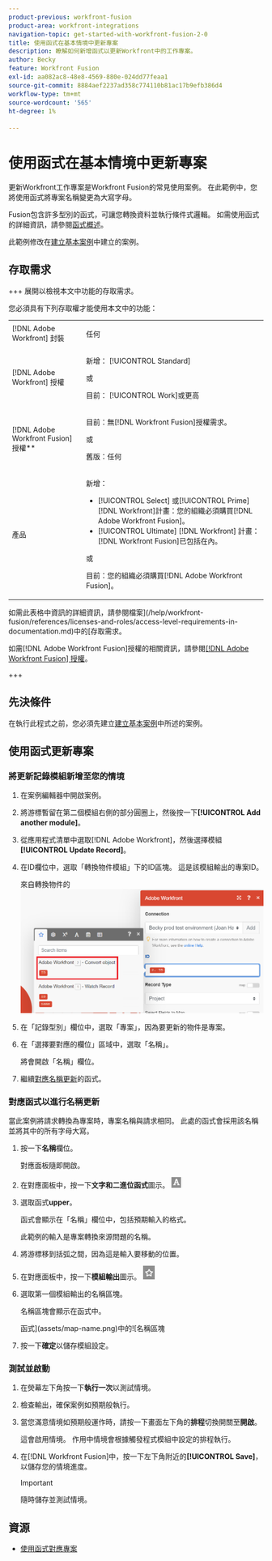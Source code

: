 ```yaml
---
product-previous: workfront-fusion
product-area: workfront-integrations
navigation-topic: get-started-with-workfront-fusion-2-0
title: 使用函式在基本情境中更新專案
description: 瞭解如何新增函式以更新Workfront中的工作專案。
author: Becky
feature: Workfront Fusion
exl-id: aa082ac8-48e8-4569-880e-024dd77feaa1
source-git-commit: 8884aef2237ad358c774110b81ac17b9efb386d4
workflow-type: tm+mt
source-wordcount: '565'
ht-degree: 1%

---
```


# 使用函式在基本情境中更新專案

更新Workfront工作專案是Workfront Fusion的常見使用案例。 在此範例中，您將使用函式將專案名稱變更為大寫字母。

Fusion包含許多型別的函式，可讓您轉換資料並執行條件式邏輯。 如需使用函式的詳細資訊，請參閱[函式概述](/help/workfront-fusion/get-started-with-fusion/understand-fusion/function-overview.md)。

此範例修改在[建立基本案例](/help/workfront-fusion/build-practice-scenarios/create-basic-scenario.md)中建立的案例。

## 存取需求

+++ 展開以檢視本文中功能的存取需求。

您必須具有下列存取權才能使用本文中的功能：

<table style="table-layout:auto">
 <col> 
 <col> 
 <tbody> 
  <tr> 
   <td role="rowheader">[!DNL Adobe Workfront] 封裝</td> 
   <td> <p>任何</p> </td> 
  </tr> 
  <tr data-mc-conditions=""> 
   <td role="rowheader">[!DNL Adobe Workfront] 授權</td> 
   <td> <p>新增： [!UICONTROL Standard]</p><p>或</p><p>目前： [!UICONTROL Work]或更高</p> </td> 
  </tr> 
  <tr> 
   <td role="rowheader">[!DNL Adobe Workfront Fusion] 授權**</td> 
   <td>
   <p>目前：無[!DNL Workfront Fusion]授權需求。</p>
   <p>或</p>
   <p>舊版：任何 </p>
   </td> 
  </tr> 
  <tr> 
   <td role="rowheader">產品</td> 
   <td>
   <p>新增：</p> <ul><li>[!UICONTROL Select] 或[!UICONTROL Prime] [!DNL Workfront]計畫：您的組織必須購買[!DNL Adobe Workfront Fusion]。</li><li>[!UICONTROL Ultimate] [!DNL Workfront] 計畫： [!DNL Workfront Fusion]已包括在內。</li></ul>
   <p>或</p>
   <p>目前：您的組織必須購買[!DNL Adobe Workfront Fusion]。</p>
   </td> 
  </tr>
 </tbody> 
</table>

如需此表格中資訊的詳細資訊，請參閱檔案](/help/workfront-fusion/references/licenses-and-roles/access-level-requirements-in-documentation.md)中的[存取需求。

如需[!DNL Adobe Workfront Fusion]授權的相關資訊，請參閱[[!DNL Adobe Workfront Fusion] 授權](/help/workfront-fusion/set-up-and-manage-workfront-fusion/licensing-operations-overview/license-automation-vs-integration.md)。

+++

## 先決條件

在執行此程式之前，您必須先建立[建立基本案例](/help/workfront-fusion/build-practice-scenarios/create-basic-scenario.md)中所述的案例。

## 使用函式更新專案

### 將更新記錄模組新增至您的情境

1. 在案例編輯器中開啟案例。
1. 將游標暫留在第二個模組右側的部分圓圈上，然後按一下&#x200B;**[!UICONTROL Add another module]**。
1. 從應用程式清單中選取[!DNL Adobe Workfront]，然後選擇模組&#x200B;**[!UICONTROL Update Record]**。
1. 在ID欄位中，選取「轉換物件模組」下的ID區塊。 這是該模組輸出的專案ID。

   來自轉換物件的![ID](assets/id-convert-object.png)

1. 在「記錄型別」欄位中，選取「專案」，因為要更新的物件是專案。
1. 在「選擇要對應的欄位」區域中，選取「名稱」。

   將會開啟「名稱」欄位。
1. 繼續[對應名稱更新](#map-the-function-for-the-name-update)的函式。

### 對應函式以進行名稱更新

當此案例將請求轉換為專案時，專案名稱與請求相同。 此處的函式會採用該名稱並將其中的所有字母大寫。

1. 按一下&#x200B;**名稱**&#x200B;欄位。

   對應面板隨即開啟。
1. 在對應面板中，按一下&#x200B;**文字和二進位函式**&#x200B;圖示。 ![文字函式圖示](assets/toolbar-icon-text&binary-functions.png)
1. 選取函式&#x200B;**upper**。

   函式會顯示在「名稱」欄位中，包括預期輸入的格式。

   此範例的輸入是專案轉換來源問題的名稱。

1. 將游標移到括弧之間，因為這是輸入要移動的位置。
1. 在對應面板中，按一下&#x200B;**模組輸出**&#x200B;圖示。 ![模組輸出圖示](assets/toolbar-icon-functions-you-map-from-other-modules.png)
1. 選取第一個模組輸出的名稱區塊。

   名稱區塊會顯示在函式中。

   函式](assets/map-name.png)中的![名稱區塊

1. 按一下&#x200B;**確定**&#x200B;以儲存模組設定。

### 測試並啟動

1. 在熒幕左下角按一下&#x200B;**執行一次**&#x200B;以測試情境。
1. 檢查輸出，確保案例如預期般執行。
1. 當您滿意情境如預期般運作時，請按一下畫面左下角的&#x200B;**排程**&#x200B;切換開關至&#x200B;**開啟**。

   這會啟用情境。 作用中情境會根據觸發程式模組中設定的排程執行。
1. 在[!DNL Workfront Fusion]中，按一下左下角附近的&#x200B;**[!UICONTROL Save]**，以儲存您的情境進度。

   >[!IMPORTANT]
   >
   >隨時儲存並測試情境。

## 資源

* [使用函式對應專案](/help//workfront-fusion/create-scenarios/map-data/map-using-functions.md)

